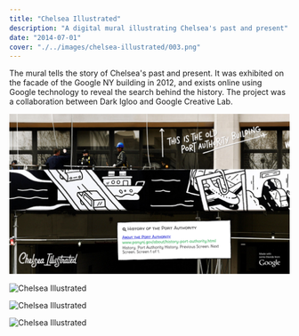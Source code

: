 ```yaml
---
title: "Chelsea Illustrated"
description: "A digital mural illustrating Chelsea's past and present"
date: "2014-07-01"
cover: "./../images/chelsea-illustrated/003.png"
---
```


<div class="text">
The mural tells the story of Chelsea's past and present. It was exhibited on the facade of the Google NY building in 2012, and exists online using Google technology to reveal the search behind the history. The project was a collaboration between Dark Igloo and Google Creative Lab.
</div>

![Chelsea Illustrated](./../images/chelsea-illustrated/001.png)

![Chelsea Illustrated](./../images/chelsea-illustrated/002.png)

![Chelsea Illustrated](./../images/chelsea-illustrated/003.png)

![Chelsea Illustrated](./../images/chelsea-illustrated/004.png)
